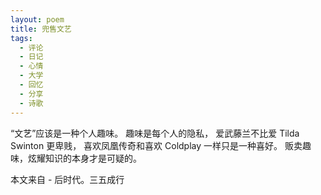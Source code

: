 ```yaml
---
layout: poem
title: 兜售文艺
tags:
  - 评论
  - 日记
  - 心情
  - 大学
  - 回忆
  - 分享
  - 诗歌
---
```

“文艺”应该是一种个人趣味。
趣味是每个人的隐私，
爱武藤兰不比爱 Tilda Swinton 更卑贱， 
喜欢凤凰传奇和喜欢 Coldplay 一样只是一种喜好。 
贩卖趣味，炫耀知识的本身才是可疑的。

本文来自 - 后时代。三五成行
